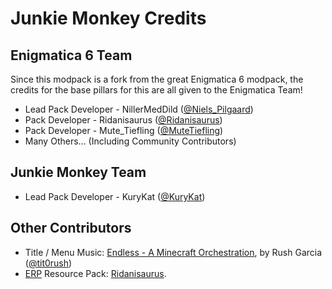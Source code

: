 # Junkie Monkey Credits

## Enigmatica 6 Team

Since this modpack is a fork from the great Enigmatica 6 modpack, the credits for the base pillars for this are all given to the Enigmatica Team!

  * Lead Pack Developer - NillerMedDild ([@Niels_Pilgaard](https://twitter.com/Niels_Pilgaard))
  * Pack Developer - Ridanisaurus ([@Ridanisaurus](https://twitter.com/Ridanisaurus))
  * Pack Developer - Mute_Tiefling ([@MuteTiefling](https://github.com/MuteTiefling))
  * Many Others... (Including Community Contributors)

## Junkie Monkey Team
  * Lead Pack Developer - KuryKat ([@KuryKat](https://twitter.com/KuryKat))

## Other Contributors
  * Title / Menu Music: [Endless - A Minecraft Orchestration](https://www.youtube.com/watch?v=DPbvoJlBRkw), by Rush Garcia ([@tit0rush](https://twitter.com/tit0rush))
  * [ERP](https://www.curseforge.com/minecraft/texture-packs/the-official-enigmatica-resource-pack-16x16) Resource Pack: [Ridanisaurus](https://www.curseforge.com/members/ridanisaurus/projects).

